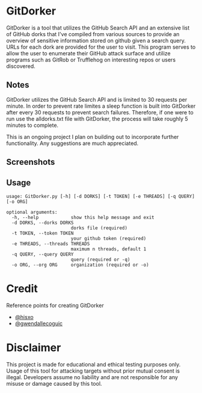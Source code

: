 # GitDorker
GitDorker is a tool that utilizes the GitHub Search API and an extensive list of GitHub dorks that I've compiled from various sources to provide an overview of sensitive information stored on github given a search query. URLs for each dork are provided for the user to visit. This program serves to allow the user to enumerate their GitHub attack surface and utilize programs such as GitRob or Trufflehog on interesting repos or users discovered.

## Notes
GitDorker utilizes the GitHub Search API and is limited to 30 requests per minute. In order to prevent rate limites a sleep function is built into GitDorker after every 30 requests to prevent search failures. Therefore, if one were to run use the alldorks.txt file with GitDorker, the process will take roughly 5 minutes to complete.

This is an ongoing project I plan on building out to incorporate further functionality. Any suggestions are much appreciated. 

## Screenshots



## Usage

``````````
usage: GitDorker.py [-h] [-d DORKS] [-t TOKEN] [-e THREADS] [-q QUERY] [-o ORG]

optional arguments:
  -h, --help            show this help message and exit
  -d DORKS, --dorks DORKS
                        dorks file (required)
  -t TOKEN, --token TOKEN
                        your github token (required)
  -e THREADS, --threads THREADS
                        maximum n threads, default 1
  -q QUERY, --query QUERY
                        query (required or -q)
  -o ORG, --org ORG     organization (required or -o)
``````````

# Credit

Reference points for creating GitDorker

- [@hisxo](https://github.com/hisxo)
- [@gwendallecoguic](https://github.com/gwen001)


# Disclaimer

This project is made for educational and ethical testing purposes only. Usage of this tool for attacking targets without prior mutual consent is illegal. Developers assume no liability and are not responsible for any misuse or damage caused by this tool.
